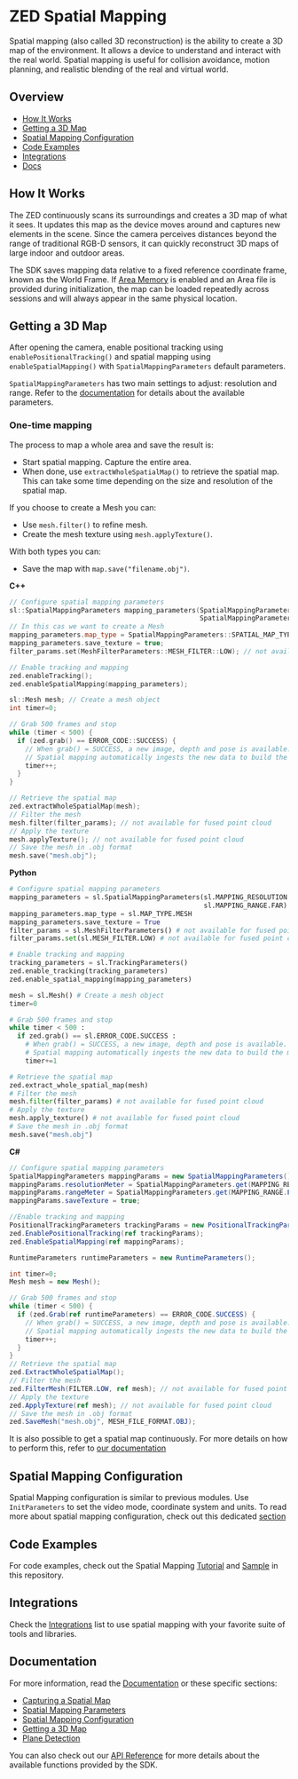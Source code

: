 # ZED Spatial Mapping

Spatial mapping (also called 3D reconstruction) is the ability to create a 3D map of the environment. It allows a device to understand and interact with the real world. Spatial mapping is useful for collision avoidance, motion planning, and realistic blending of the real and virtual world.

## Overview

* [How It Works](#how-it-works)
* [Getting a 3D Map](#getting-a-3d-map)
* [Spatial Mapping Configuration](#spatial-mapping-configuration)
* [Code Examples](#code-examples)
* [Integrations](#integrations)
* [Docs](#documentation)

## How It Works

The ZED continuously scans its surroundings and creates a 3D map of what it sees. It updates this map as the device moves around and captures new elements in the scene. Since the camera perceives distances beyond the range of traditional RGB-D sensors, it can quickly reconstruct 3D maps of large indoor and outdoor areas.

The SDK saves mapping data relative to a fixed reference coordinate frame, known as the World Frame. If [Area Memory](https://www.stereolabs.com/docs/positional-tracking/area-memory/) is enabled and an Area file is provided during initialization, the map can be loaded repeatedly across sessions and will always appear in the same physical location.

## Getting a 3D Map

After opening the camera, enable positional tracking using `enablePositionalTracking()` and spatial mapping using `enableSpatialMapping()` with `SpatialMappingParameters` default parameters.

`SpatialMappingParameters` has two main settings to adjust: resolution and range. Refer to the [documentation](https://www.stereolabs.com/docs/spatial-mapping/using-mapping/#enabling-spatial-mapping) for details about the available parameters.

### One-time mapping
The process to map a whole area and save the result is:

- Start spatial mapping. Capture the entire area.
- When done, use `extractWholeSpatialMap()` to retrieve the spatial map. This can take some time depending on the size and resolution of the spatial map.

If you choose to create a Mesh you can:

- Use `mesh.filter()` to refine mesh.
- Create the mesh texture using `mesh.applyTexture()`.

With both types you can:

- Save the map with `map.save("filename.obj")`.

**C++**
```cpp
// Configure spatial mapping parameters
sl::SpatialMappingParameters mapping_parameters(SpatialMappingParameters::MAPPING_RESOLUTION::LOW,
                                                SpatialMappingParameters::MAPPING_RANGE::FAR);
// In this cas we want to create a Mesh
mapping_parameters.map_type = SpatialMappingParameters::SPATIAL_MAP_TYPE::MESH;
mapping_parameters.save_texture = true;
filter_params.set(MeshFilterParameters::MESH_FILTER::LOW); // not available for fused point cloud

// Enable tracking and mapping
zed.enableTracking();
zed.enableSpatialMapping(mapping_parameters);

sl::Mesh mesh; // Create a mesh object
int timer=0;

// Grab 500 frames and stop
while (timer < 500) {
  if (zed.grab() == ERROR_CODE::SUCCESS) {
    // When grab() = SUCCESS, a new image, depth and pose is available.
    // Spatial mapping automatically ingests the new data to build the mesh.
    timer++;
  }
}

// Retrieve the spatial map
zed.extractWholeSpatialMap(mesh);
// Filter the mesh
mesh.filter(filter_params); // not available for fused point cloud
// Apply the texture
mesh.applyTexture(); // not available for fused point cloud
// Save the mesh in .obj format
mesh.save("mesh.obj");
```

**Python**
```python
# Configure spatial mapping parameters
mapping_parameters = sl.SpatialMappingParameters(sl.MAPPING_RESOLUTION.LOW,
                                                 sl.MAPPING_RANGE.FAR)
mapping_parameters.map_type = sl.MAP_TYPE.MESH
mapping_parameters.save_texture = True
filter_params = sl.MeshFilterParameters() # not available for fused point cloud
filter_params.set(sl.MESH_FILTER.LOW) # not available for fused point cloud

# Enable tracking and mapping
tracking_parameters = sl.TrackingParameters()
zed.enable_tracking(tracking_parameters)
zed.enable_spatial_mapping(mapping_parameters)

mesh = sl.Mesh() # Create a mesh object
timer=0

# Grab 500 frames and stop
while timer < 500 :
  if zed.grab() == sl.ERROR_CODE.SUCCESS :
    # When grab() = SUCCESS, a new image, depth and pose is available.
    # Spatial mapping automatically ingests the new data to build the mesh.
    timer+=1

# Retrieve the spatial map
zed.extract_whole_spatial_map(mesh)
# Filter the mesh
mesh.filter(filter_params) # not available for fused point cloud
# Apply the texture
mesh.apply_texture() # not available for fused point cloud
# Save the mesh in .obj format
mesh.save("mesh.obj")
```

**C#**
```csharp
// Configure spatial mapping parameters
SpatialMappingParameters mappingParams = new SpatialMappingParameters();
mappingParams.resolutionMeter = SpatialMappingParameters.get(MAPPING_RESOLUTION.LOW);
mappingParams.rangeMeter = SpatialMappingParameters.get(MAPPING_RANGE.FAR);
mappingParams.saveTexture = true;

//Enable tracking and mapping
PositionalTrackingParameters trackingParams = new PositionalTrackingParameters();
zed.EnablePositionalTracking(ref trackingParams);
zed.EnableSpatialMapping(ref mappingParams);

RuntimeParameters runtimeParameters = new RuntimeParameters();

int timer=0;
Mesh mesh = new Mesh();

// Grab 500 frames and stop
while (timer < 500) {
  if (zed.Grab(ref runtimeParameters) == ERROR_CODE.SUCCESS) {
    // When grab() = SUCCESS, a new image, depth and pose is available.
    // Spatial mapping automatically ingests the new data to build the mesh.
    timer++;
  }
}
// Retrieve the spatial map
zed.ExtractWholeSpatialMap();
// Filter the mesh
zed.FilterMesh(FILTER.LOW, ref mesh); // not available for fused point cloud
// Apply the texture
zed.ApplyTexture(ref mesh); // not available for fused point cloud
// Save the mesh in .obj format
zed.SaveMesh("mesh.obj", MESH_FILE_FORMAT.OBJ);
```

It is also possible to get a spatial map continuously. For more details on how to perform this, refer to [our documentation](https://www.stereolabs.com/docs/spatial-mapping/using-mapping/#continuous-mapping)


## Spatial Mapping Configuration
Spatial Mapping configuration is similar to previous modules. Use `InitParameters` to set the video mode, coordinate system and units. To read more about spatial mapping configuration, check out this dedicated [section](https://www.stereolabs.com/docs/spatial-mapping/using-mapping/#spatial-mapping-configuration)


## Code Examples
For code examples, check out the Spatial Mapping [Tutorial](../09-Tutorials/tutorial%205%20-%20spatial%20mapping) and [Sample](examples) in this repository.


## Integrations
Check the [Integrations](../11-Integrations#overview) list to use spatial mapping with your favorite suite of tools and libraries.

## Documentation
For more information, read the [Documentation](https://www.stereolabs.com/docs/spatial-mapping/) or these specific sections:

* [Capturing a Spatial Map](https://www.stereolabs.com/docs/spatial-mapping/#capturing-a-spatial-map)
* [Spatial Mapping Parameters](https://www.stereolabs.com/docs/spatial-mapping/#spatial-mapping-parameters)
* [Spatial Mapping Configuration](https://www.stereolabs.com/docs/spatial-mapping/using-mapping/#spatial-mapping-configuration)
* [Getting a 3D Map](https://www.stereolabs.com/docs/spatial-mapping/using-mapping/#getting-a-3d-map)
* [Plane Detection](https://www.stereolabs.com/docs/spatial-mapping/plane-detection/)

You can also check out our [API Reference](https://www.stereolabs.com/docs/api/) for more details about the available functions provided by the SDK.